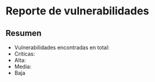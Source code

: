# Reporte de vulnerabilidades

## Resumen
- Vulnerabilidades encontradas en total:
- Criticas:
- Alta:
- Media:
- Baja
